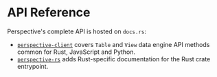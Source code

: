 # API Reference

Perspective's complete API is hosted on `docs.rs`:

-   [`perspective-client`](https://docs.rs/perspective-client/latest/perspective_client/index.html)
    covers `Table` and `View` data engine API methods common for Rust,
    JavaScript and Python.
-   [`perspective-rs`](https://docs.rs/perspective-client/latest/perspective_client/index.html)
    adds Rust-specific documentation for the Rust crate entrypoint.
